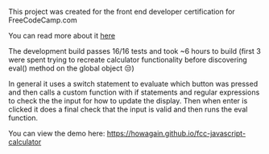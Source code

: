 This project was created for the front end developer certification for FreeCodeCamp.com

You can read more about it [here](https://www.freecodecamp.org/learn/front-end-libraries/front-end-libraries-projects/build-a-javascript-calculator)

The development build passes 16/16 tests and took ~6 hours to build (first 3 were spent trying to recreate calculator functionality before discovering eval() method on the global object 😒)

In general it uses a switch statement to evaluate which button was pressed and then calls a custom function with if statements and regular expressions to check the the input for how to update the display. Then when enter is clicked it does a final check that the input is valid and then runs the eval function. 

You can view the demo here: https://howagain.github.io/fcc-javascript-calculator 
